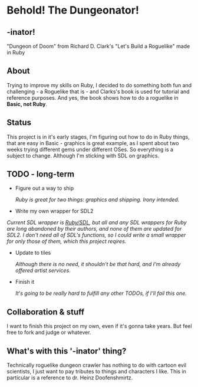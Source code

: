 # Behold! The Dungeonator!
## -inator!
"Dungeon of Doom" from Richard D. Clark's "Let's Build a Roguelike" made in Ruby
## About
Trying to improve my skills on Ruby, I decided to do something both fun and challenging - a Roguelike that is - and Clarks's book is used for tutorial and reference purposes. And yes, the book shows how to do a roguelike in **Basic, not Ruby**.
## Status
This project is in it's early stages, I'm figuring out how to do in Ruby things, that are easy in Basic - graphics is great example, as I spent about two weeks trying different gems under different OSes. So everything is a subject to change. Although I'm sticking with SDL on graphics.
## TODO - long-term
* Figure out a way to ship

  _Ruby is great for two things: graphics and shipping. Irony intended._
* Write my own wrapper for SDL2

 _Current SDL wrapper is [Ruby/SDL](https://github.com/ohai/rubysdl), but all and any SDL wrappers for Ruby are long abandoned by their authors, and none of them are updated for SDL2. I don't need all of SDL's functions, so I could write a small wrapper for only those of them, which this project reqires._
* Update to tiles

  _Although there is no need, it shouldn't be that hard, and I'm already offered artist services._
* Finish it

  _It's going to be really hard to fulfill any other TODOs, if I'll fail this one._

## Collaboration & stuff
I want to finish this project on my own, even if it's gonna take years. But feel free to fork and judge or whatever.

## What's with this '-inator' thing?
Technically roguelike dungeon crawler has nothing to do with cartoon evil scientists, I just want to pay tributes to things and characters I like. This in particular is a reference to dr. Heinz Doofenshmirtz.
